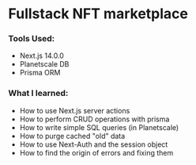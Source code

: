 # Fullstack NFT marketplace

### Tools Used:
- Next.js 14.0.0
- Planetscale DB
- Prisma ORM

### What I learned:
- How to use Next.js server actions
- How to perform CRUD operations with prisma
- How to write simple SQL queries (in Planetscale)
- How to purge cached "old" data
- How to use Next-Auth and the session object
- How to find the origin of errors and fixing them